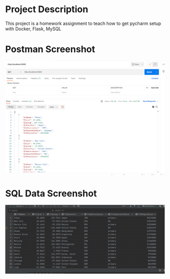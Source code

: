# Project Description 
This project is a homework assignment to teach how to get pycharm setup with Docker, Flask, MySQL
# Postman Screenshot
![Postman request output](screenshots/post.PNG)
# SQL Data Screenshot
![pycharm data query](screenshots/database.PNG)
